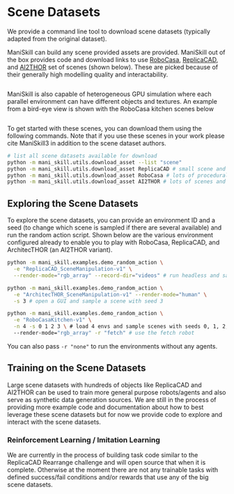 # Scene Datasets

We provide a command line tool to download scene datasets (typically adapted from the original dataset).

ManiSkill can build any scene provided assets are provided. ManiSkill out of the box provides code and download links to use [RoboCasa](https://github.com/robocasa/robocasa), [ReplicaCAD](https://aihabitat.org/datasets/replica_cad/), and [AI2THOR](https://github.com/allenai/ai2thor) set of scenes (shown below). These are picked because of their generally high modelling quality and interactability. 

```{figure} images/scene_examples.png
```

ManiSkill is also capable of heterogeneous GPU simulation where each parallel environment can have different objects and textures. An example from a bird-eye view is shown with the RoboCasa kitchen scenes below 

```{figure} images/heterogeneous_robocasa_sim.png
```

To get started with these scenes, you can download them using the following commands. Note that if you use these scenes in your work please cite ManiSkill3 in addition to the scene dataset authors.

```bash
# list all scene datasets available for download
python -m mani_skill.utils.download_asset --list "scene"
python -m mani_skill.utils.download_asset ReplicaCAD # small scene and fast to download
python -m mani_skill.utils.download_asset RoboCasa # lots of procedurally generated scenes and fast to download
python -m mani_skill.utils.download_asset AI2THOR # lots of scenes and slow to download
```

## Exploring the Scene Datasets

To explore the scene datasets, you can provide an environment ID and a seed (to change which scene is sampled if there are several available) and run the random action script. Shown below are the various environment configured already to enable you to play with RoboCasa, ReplicaCAD, and ArchitecTHOR (an AI2THOR variant).

```bash
python -m mani_skill.examples.demo_random_action \
  -e "ReplicaCAD_SceneManipulation-v1" \
  --render-mode="rgb_array" --record-dir="videos" # run headless and save video

python -m mani_skill.examples.demo_random_action \
  -e "ArchitecTHOR_SceneManipulation-v1" --render-mode="human" \
  -s 3 # open a GUI and sample a scene with seed 3

python -m mani_skill.examples.demo_random_action \
  -e "RoboCasaKitchen-v1" \
  -n 4 -s 0 1 2 3 \ # load 4 envs and sample scenes with seeds 0, 1, 2, 3
  --render-mode="rgb_array" -r "fetch" # use the fetch robot
```

You can also pass `-r "none"` to run the environments without any agents.

## Training on the Scene Datasets

Large scene datasets with hundreds of objects like ReplicaCAD and AI2THOR can be used to train more general purpose robots/agents and also serve as synthetic data generation sources. We are still in the process of providing more example code and documentation about how to best leverage these scene datasets but for now we provide code to explore and interact with the scene datasets.

### Reinforcement Learning / Imitation Learning

We are currently in the process of building task code similar to the ReplicaCAD Rearrange challenge and will open source that when it is complete. Otherwise at the moment there are not any trainable tasks with defined success/fail conditions and/or rewards that use any of the big scene datasets.

<!-- ### Computer Vision / Synthetic 2D/3D Data Generation (WIP) -->
